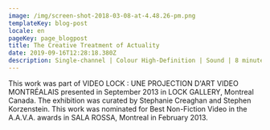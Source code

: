 ```yaml
---
image: /img/screen-shot-2018-03-08-at-4.48.26-pm.png
templateKey: blog-post
locale: en
pageKey: page_blogpost
title: The Creative Treatment of Actuality
date: 2019-09-16T12:28:18.380Z
description: Single-channel | Colour High-Definition | Sound | 8 minutes | 2013
---
```

This work was part of VIDEO LOCK : UNE PROJECTION D'ART VIDEO MONTRÉALAIS presented in September 2013 in LOCK GALLERY, Montreal Canada. The exhibition was curated by Stephanie Creaghan and Stephen Korzenstein. This work was nominated for Best Non-Fiction Video in the A.A.V.A. awards in SALA ROSSA, Montreal in February 2013.
